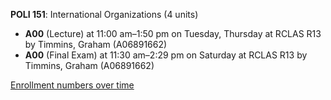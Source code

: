 **POLI 151**: International Organizations (4 units)

- **A00** (Lecture) at 11:00 am–1:50 pm on Tuesday, Thursday at RCLAS R13 by Timmins, Graham (A06891662)
- **A00** (Final Exam) at 11:30 am–2:29 pm on Saturday at RCLAS R13 by Timmins, Graham (A06891662)

[Enrollment numbers over time](./POLI151.tsv)

